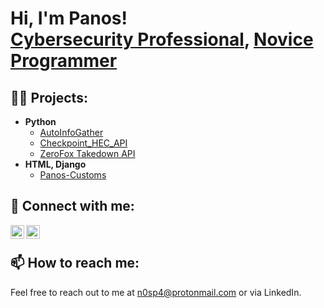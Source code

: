 <h1>Hi, I'm Panos! <br/><a href="https://www.linkedin.com/in/panagiotis-panagiotopoulos/">Cybersecurity Professional</a>, <a href="https://github.com/nihilp">Novice Programmer</a></h1>

<h2>👨‍💻 Projects:</h2>

- <b>Python</b>
  - [AutoInfoGather](https://github.com/nihilp/AutoInfoGather)
  - [Checkpoint_HEC_API](https://github.com/nihilp/Checkpoint_HEC_API)
  - [ZeroFox Takedown API](https://github.com/nihilp/ZeroFox_Takedown_API)
- <b>HTML, Django</b>
  - [Panos-Customs](https://github.com/nihilp/Panos-Customs)

<h2> 🤳 Connect with me:</h2>

[<img align="left" alt="PanosPngt | LinkedIn" width="22px" src="https://www.svgrepo.com/download/355096/linkedin.svg" />][linkedin]
[<img align="left" alt="PanosPngt | Twitter" width="22px" src="https://www.svgrepo.com/download/475689/twitter-color.svg" />][twitter]

[linkedin]: https://www.linkedin.com/in/panagiotis-panagiotopoulos/
[twitter]: https://twitter.com/PanosPngt
<br>

<h2> 📫 How to reach me: </h2>

Feel free to reach out to me at n0sp4@protonmail.com or via LinkedIn.

<!--
- 🔭 I’m currently working on ...
- 🌱 I’m currently learning ...
- 👯 I’m looking to collaborate on ...
- 🤔 I’m looking for help with ...
- 💬 Ask me about ...
- 📫 How to reach me: ...
-->
